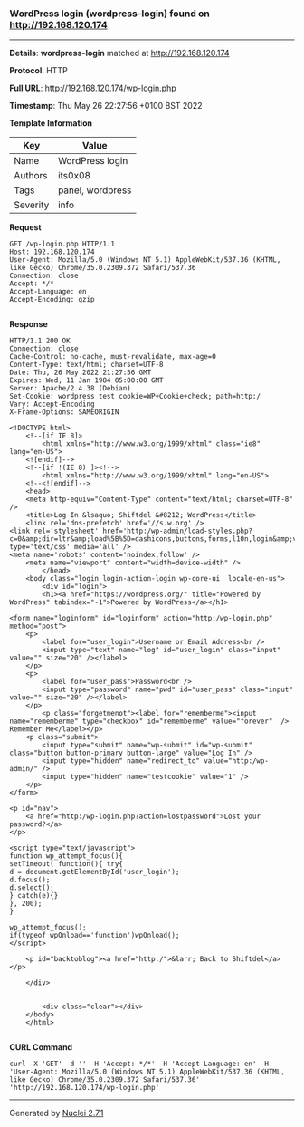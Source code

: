 ### WordPress login (wordpress-login) found on http://192.168.120.174
---
**Details**: **wordpress-login**  matched at http://192.168.120.174

**Protocol**: HTTP

**Full URL**: http://192.168.120.174/wp-login.php

**Timestamp**: Thu May 26 22:27:56 +0100 BST 2022

**Template Information**

| Key | Value |
|---|---|
| Name | WordPress login |
| Authors | its0x08 |
| Tags | panel, wordpress |
| Severity | info |

**Request**
```http
GET /wp-login.php HTTP/1.1
Host: 192.168.120.174
User-Agent: Mozilla/5.0 (Windows NT 5.1) AppleWebKit/537.36 (KHTML, like Gecko) Chrome/35.0.2309.372 Safari/537.36
Connection: close
Accept: */*
Accept-Language: en
Accept-Encoding: gzip


```

**Response**
```http
HTTP/1.1 200 OK
Connection: close
Cache-Control: no-cache, must-revalidate, max-age=0
Content-Type: text/html; charset=UTF-8
Date: Thu, 26 May 2022 21:27:56 GMT
Expires: Wed, 11 Jan 1984 05:00:00 GMT
Server: Apache/2.4.38 (Debian)
Set-Cookie: wordpress_test_cookie=WP+Cookie+check; path=http:/
Vary: Accept-Encoding
X-Frame-Options: SAMEORIGIN

<!DOCTYPE html>
	<!--[if IE 8]>
		<html xmlns="http://www.w3.org/1999/xhtml" class="ie8" lang="en-US">
	<![endif]-->
	<!--[if !(IE 8) ]><!-->
		<html xmlns="http://www.w3.org/1999/xhtml" lang="en-US">
	<!--<![endif]-->
	<head>
	<meta http-equiv="Content-Type" content="text/html; charset=UTF-8" />
	<title>Log In &lsaquo; Shiftdel &#8212; WordPress</title>
	<link rel='dns-prefetch' href='//s.w.org' />
<link rel='stylesheet' href='http:/wp-admin/load-styles.php?c=0&amp;dir=ltr&amp;load%5B%5D=dashicons,buttons,forms,l10n,login&amp;ver=4.9.6' type='text/css' media='all' />
<meta name='robots' content='noindex,follow' />
	<meta name="viewport" content="width=device-width" />
		</head>
	<body class="login login-action-login wp-core-ui  locale-en-us">
		<div id="login">
		<h1><a href="https://wordpress.org/" title="Powered by WordPress" tabindex="-1">Powered by WordPress</a></h1>
	
<form name="loginform" id="loginform" action="http:/wp-login.php" method="post">
	<p>
		<label for="user_login">Username or Email Address<br />
		<input type="text" name="log" id="user_login" class="input" value="" size="20" /></label>
	</p>
	<p>
		<label for="user_pass">Password<br />
		<input type="password" name="pwd" id="user_pass" class="input" value="" size="20" /></label>
	</p>
		<p class="forgetmenot"><label for="rememberme"><input name="rememberme" type="checkbox" id="rememberme" value="forever"  /> Remember Me</label></p>
	<p class="submit">
		<input type="submit" name="wp-submit" id="wp-submit" class="button button-primary button-large" value="Log In" />
		<input type="hidden" name="redirect_to" value="http:/wp-admin/" />
		<input type="hidden" name="testcookie" value="1" />
	</p>
</form>

<p id="nav">
	<a href="http:/wp-login.php?action=lostpassword">Lost your password?</a>
</p>

<script type="text/javascript">
function wp_attempt_focus(){
setTimeout( function(){ try{
d = document.getElementById('user_login');
d.focus();
d.select();
} catch(e){}
}, 200);
}

wp_attempt_focus();
if(typeof wpOnload=='function')wpOnload();
</script>

	<p id="backtoblog"><a href="http:/">&larr; Back to Shiftdel</a></p>
		
	</div>

	
		<div class="clear"></div>
	</body>
	</html>
	
```


**CURL Command**
```
curl -X 'GET' -d '' -H 'Accept: */*' -H 'Accept-Language: en' -H 'User-Agent: Mozilla/5.0 (Windows NT 5.1) AppleWebKit/537.36 (KHTML, like Gecko) Chrome/35.0.2309.372 Safari/537.36' 'http://192.168.120.174/wp-login.php'
```
---
Generated by [Nuclei 2.7.1](https://github.com/projectdiscovery/nuclei)